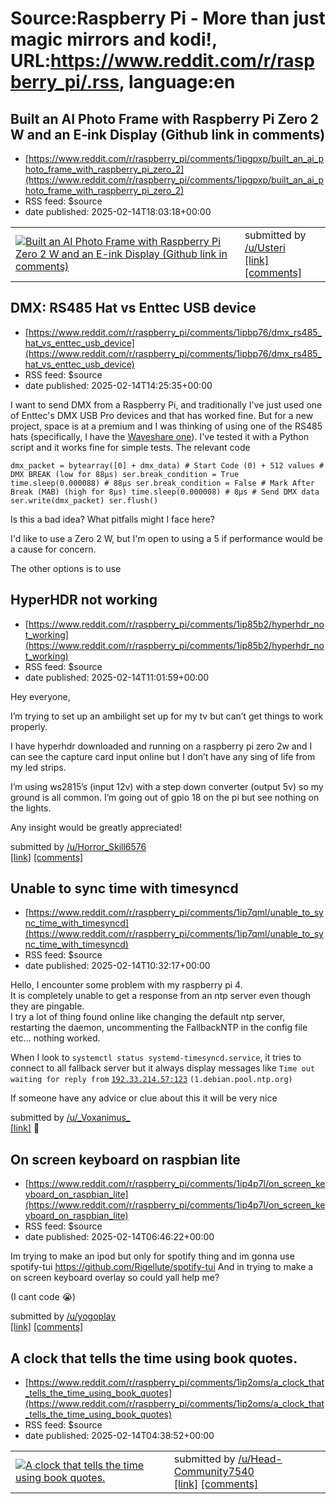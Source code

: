 # Source:Raspberry Pi - More than just magic mirrors and kodi!, URL:https://www.reddit.com/r/raspberry_pi/.rss, language:en

## Built an AI Photo Frame with Raspberry Pi Zero 2 W and an E-ink Display (Github link in comments)
 - [https://www.reddit.com/r/raspberry_pi/comments/1ipgpxp/built_an_ai_photo_frame_with_raspberry_pi_zero_2](https://www.reddit.com/r/raspberry_pi/comments/1ipgpxp/built_an_ai_photo_frame_with_raspberry_pi_zero_2)
 - RSS feed: $source
 - date published: 2025-02-14T18:03:18+00:00

<table> <tr><td> <a href="https://www.reddit.com/r/raspberry_pi/comments/1ipgpxp/built_an_ai_photo_frame_with_raspberry_pi_zero_2/"> <img src="https://external-preview.redd.it/anhkcHA5dG45NWplMVPs3gXVth-uRRyYfClQIHrZn4tt23a_OhfTn1SPq1bT.png?width=640&amp;crop=smart&amp;auto=webp&amp;s=a7dd5f61079e2f64d703e42507302ada527c4d68" alt="Built an AI Photo Frame with Raspberry Pi Zero 2 W and an E-ink Display (Github link in comments)" title="Built an AI Photo Frame with Raspberry Pi Zero 2 W and an E-ink Display (Github link in comments)" /> </a> </td><td> &#32; submitted by &#32; <a href="https://www.reddit.com/user/Usteri"> /u/Usteri </a> <br/> <span><a href="https://v.redd.it/ixoi26tn95je1">[link]</a></span> &#32; <span><a href="https://www.reddit.com/r/raspberry_pi/comments/1ipgpxp/built_an_ai_photo_frame_with_raspberry_pi_zero_2/">[comments]</a></span> </td></tr></table>

## DMX: RS485 Hat vs Enttec USB device
 - [https://www.reddit.com/r/raspberry_pi/comments/1ipbp76/dmx_rs485_hat_vs_enttec_usb_device](https://www.reddit.com/r/raspberry_pi/comments/1ipbp76/dmx_rs485_hat_vs_enttec_usb_device)
 - RSS feed: $source
 - date published: 2025-02-14T14:25:35+00:00

<!-- SC_OFF --><div class="md"><p>I want to send DMX from a Raspberry Pi, and traditionally I&#39;ve just used one of Enttec&#39;s DMX USB Pro devices and that has worked fine. But for a new project, space is at a premium and I was thinking of using one of the RS485 hats (specifically, I have the <a href="https://www.waveshare.com/rs485-can-hat.htm">Waveshare one</a>). I&#39;ve tested it with a Python script and it works fine for simple tests. The relevant code </p> <pre><code>dmx_packet = bytearray([0] + dmx_data) # Start Code (0) + 512 values # DMX BREAK (low for 88µs) ser.break_condition = True time.sleep(0.000088) # 88µs ser.break_condition = False # Mark After Break (MAB) (high for 8µs) time.sleep(0.000008) # 8µs # Send DMX data ser.write(dmx_packet) ser.flush() </code></pre> <p>Is this a bad idea? What pitfalls might I face here? </p> <p>I&#39;d like to use a Zero 2 W, but I&#39;m open to using a 5 if performance would be a cause for concern.</p> <p>The other options is to use 

## HyperHDR not working
 - [https://www.reddit.com/r/raspberry_pi/comments/1ip85b2/hyperhdr_not_working](https://www.reddit.com/r/raspberry_pi/comments/1ip85b2/hyperhdr_not_working)
 - RSS feed: $source
 - date published: 2025-02-14T11:01:59+00:00

<!-- SC_OFF --><div class="md"><p>Hey everyone,</p> <p>I’m trying to set up an ambilight set up for my tv but can’t get things to work properly.</p> <p>I have hyperhdr downloaded and running on a raspberry pi zero 2w and I can see the capture card input online but I don’t have any sing of life from my led strips.</p> <p>I’m using ws2815’s (input 12v) with a step down converter (output 5v) so my ground is all common. I’m going out of gpio 18 on the pi but see nothing on the lights. </p> <p>Any insight would be greatly appreciated!</p> </div><!-- SC_ON --> &#32; submitted by &#32; <a href="https://www.reddit.com/user/Horror_Skill6576"> /u/Horror_Skill6576 </a> <br/> <span><a href="https://www.reddit.com/r/raspberry_pi/comments/1ip85b2/hyperhdr_not_working/">[link]</a></span> &#32; <span><a href="https://www.reddit.com/r/raspberry_pi/comments/1ip85b2/hyperhdr_not_working/">[comments]</a></span>

## Unable to sync time with timesyncd
 - [https://www.reddit.com/r/raspberry_pi/comments/1ip7qml/unable_to_sync_time_with_timesyncd](https://www.reddit.com/r/raspberry_pi/comments/1ip7qml/unable_to_sync_time_with_timesyncd)
 - RSS feed: $source
 - date published: 2025-02-14T10:32:17+00:00

<!-- SC_OFF --><div class="md"><p>Hello, I encounter some problem with my raspberry pi 4.<br/> It is completely unable to get a response from an ntp server even though they are pingable.<br/> I try a lot of thing found online like changing the default ntp server, restarting the daemon, uncommenting the FallbackNTP in the config file etc... nothing worked.</p> <p>When I look to <code>systemctl status systemd-timesyncd.service</code>, it tries to connect to all fallback server but it always display messages like <code>Time out waiting for reply from</code> <a href="http://192.33.214.57:123"><code>192.33.214.57:123</code></a> <code>(1.debian.pool.ntp.org)</code></p> <p>If someone have any advice or clue about this it will be very nice </p> </div><!-- SC_ON --> &#32; submitted by &#32; <a href="https://www.reddit.com/user/_Voxanimus_"> /u/_Voxanimus_ </a> <br/> <span><a href="https://www.reddit.com/r/raspberry_pi/comments/1ip7qml/unable_to_sync_time_with_timesyncd/">[link]</a></span> &#3

## On screen keyboard on raspbian lite
 - [https://www.reddit.com/r/raspberry_pi/comments/1ip4p7l/on_screen_keyboard_on_raspbian_lite](https://www.reddit.com/r/raspberry_pi/comments/1ip4p7l/on_screen_keyboard_on_raspbian_lite)
 - RSS feed: $source
 - date published: 2025-02-14T06:46:22+00:00

<!-- SC_OFF --><div class="md"><p>Im trying to make an ipod but only for spotify thing and im gonna use spotify-tui <a href="https://github.com/Rigellute/spotify-tui">https://github.com/Rigellute/spotify-tui</a> And in trying to make a on screen keyboard overlay so could yall help me? </p> <p>(I cant code 😭)</p> </div><!-- SC_ON --> &#32; submitted by &#32; <a href="https://www.reddit.com/user/yogoplay"> /u/yogoplay </a> <br/> <span><a href="https://www.reddit.com/r/raspberry_pi/comments/1ip4p7l/on_screen_keyboard_on_raspbian_lite/">[link]</a></span> &#32; <span><a href="https://www.reddit.com/r/raspberry_pi/comments/1ip4p7l/on_screen_keyboard_on_raspbian_lite/">[comments]</a></span>

## A clock that tells the time using book quotes.
 - [https://www.reddit.com/r/raspberry_pi/comments/1ip2oms/a_clock_that_tells_the_time_using_book_quotes](https://www.reddit.com/r/raspberry_pi/comments/1ip2oms/a_clock_that_tells_the_time_using_book_quotes)
 - RSS feed: $source
 - date published: 2025-02-14T04:38:52+00:00

<table> <tr><td> <a href="https://www.reddit.com/r/raspberry_pi/comments/1ip2oms/a_clock_that_tells_the_time_using_book_quotes/"> <img src="https://b.thumbs.redditmedia.com/w2aUdq0pKC4WGT_GuZSn6RXtPHviewtZfIJ4vFTOAss.jpg" alt="A clock that tells the time using book quotes." title="A clock that tells the time using book quotes." /> </a> </td><td> &#32; submitted by &#32; <a href="https://www.reddit.com/user/Head-Community7540"> /u/Head-Community7540 </a> <br/> <span><a href="https://www.reddit.com/gallery/1ip2oms">[link]</a></span> &#32; <span><a href="https://www.reddit.com/r/raspberry_pi/comments/1ip2oms/a_clock_that_tells_the_time_using_book_quotes/">[comments]</a></span> </td></tr></table>

